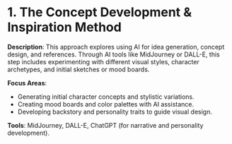 # 1. The Concept Development & Inspiration Method

**Description**: This approach explores using AI for idea generation, concept design, and references. Through AI tools like MidJourney or DALL-E, this step includes experimenting with different visual styles, character archetypes, and initial sketches or mood boards.

**Focus Areas**:
- Generating initial character concepts and stylistic variations.
- Creating mood boards and color palettes with AI assistance.
- Developing backstory and personality traits to guide visual design.

**Tools**: MidJourney, DALL-E, ChatGPT (for narrative and personality development).

